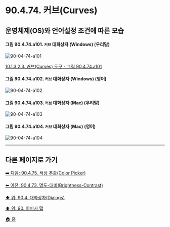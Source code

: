 # 90.4.74. 커브(Curves)
## 운영체제(OS)와 언어설정 조건에 따른 모습

<a id="90-04-74-a101"></a>

#### 그림 90.4.74.a101. `커브` 대화상자 (Windows) (우리말)
![90-04-74-a101](https://github.com/wonder13662/gimp/assets/15767104/ad31fe00-27fe-459a-9fd9-e02f454a0fe1)

[10.1.3.2.3. 커브(Curves) 도구 - 그림 90.4.74.a101](./10-01-03-02-03-curve.md#90-04-74-a101)

<a id="90-04-74-a102"></a>

#### 그림 90.4.74.a102. `커브` 대화상자 (Windows) (영어)
![90-04-74-a102](https://github.com/wonder13662/gimp/assets/15767104/485946e6-1d41-4e9e-ba69-bd74ed357a4b)

#### 그림 90.4.74.a103. `커브` 대화상자 (Mac) (우리말)
![90-04-74-a103](https://github.com/wonder13662/gimp/assets/15767104/e1e91f10-9e81-4778-91b2-ece70d80b0c8)

#### 그림 90.4.74.a104. `커브` 대화상자 (Mac) (영어)
![90-04-74-a104](https://github.com/wonder13662/gimp/assets/15767104/a4ad3595-445c-46e0-9bf8-9beca5472cbf)

***

## 다른 페이지로 가기

[➡️ 다음: 90.4.75. 색상 추출(Color Picker)](./90-04-75-color_picker.md)

[⬅️ 이전: 90.4.73. 명도-대비(Brightness-Contrast)](./90-04-73-brightness_contrast.md)

[⬆️ 위: 90.4. 대화상자(Dialogs)](./90-04-00-dialogs.md)

[⬆️ 위: 90. 이미지 맵](./90-00-image-map.md)

[🏠 홈](./00-home.md)
